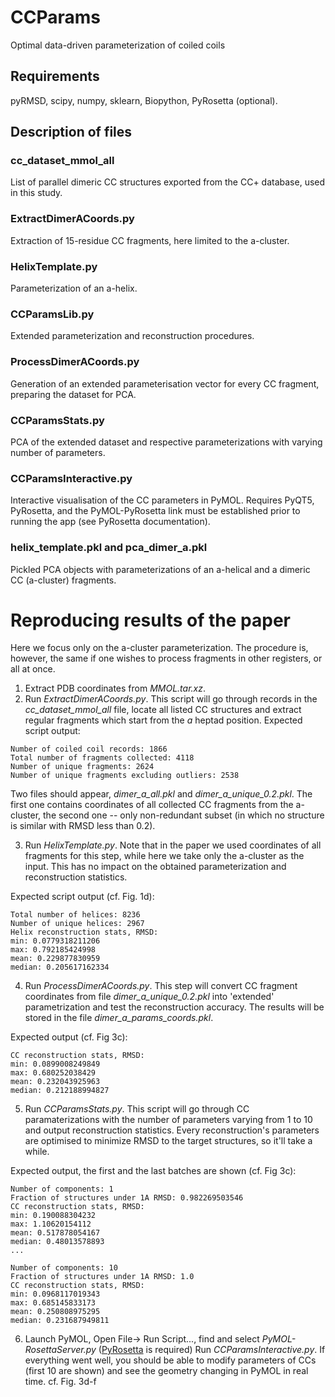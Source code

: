 # CCParams
Optimal data-driven parameterization of coiled coils

## Requirements
pyRMSD, scipy, numpy, sklearn, Biopython, PyRosetta (optional). 

## Description of files

### cc_dataset_mmol_all
List of parallel dimeric CC structures exported from the CC+ database, used in this study.

### ExtractDimerACoords.py
Extraction of 15-residue CC fragments, here limited to the a-cluster.

### HelixTemplate.py
Parameterization of an a-helix.

### CCParamsLib.py
Extended parameterization and reconstruction procedures.

### ProcessDimerACoords.py
Generation of an extended parameterisation vector for every CC fragment, preparing the dataset for PCA.

### CCParamsStats.py
PCA of the extended dataset and respective parameterizations with varying number of parameters.

### CCParamsInteractive.py

Interactive visualisation of the CC parameters in PyMOL. Requires PyQT5, PyRosetta, and the PyMOL-PyRosetta link must be established prior to running the app (see PyRosetta documentation).

### helix_template.pkl and pca_dimer_a.pkl

Pickled PCA objects with parameterizations of an a-helical and a dimeric CC (a-cluster) fragments.

# Reproducing results of the paper

Here we focus only on the a-cluster parameterization. The procedure is, however, the same if one wishes 
to process fragments in other registers, or all at once. 

1. Extract PDB coordinates from *MMOL.tar.xz*. 
2. Run *ExtractDimerACoords.py*. This script will go through records in the *cc_dataset_mmol_all* file, 
locate all listed CC structures and extract regular fragments which start from the *a* heptad position. 
Expected script output:
```
Number of coiled coil records: 1866
Total number of fragments collected: 4118
Number of unique fragments: 2624
Number of unique fragments excluding outliers: 2538
```
Two files should appear, *dimer_a_all.pkl* and *dimer_a_unique_0.2.pkl*. 
The first one contains coordinates of all collected CC fragments from the a-cluster, 
the second one -- only non-redundant subset (in which no structure is similar with RMSD less than 0.2).

3. Run *HelixTemplate.py*. Note that in the paper we used coordinates of all fragments for this step, 
while here we take only the a-cluster as the input. This has no impact on the obtained parameterization and reconstruction
statistics.

Expected script output (cf. Fig. 1d):
```
Total number of helices: 8236
Number of unique helices: 2967
Helix reconstruction stats, RMSD:
min: 0.0779318211206
max: 0.792185424998
mean: 0.229877830959
median: 0.205617162334
```

4. Run *ProcessDimerACoords.py*. This step will convert CC fragment coordinates from file 
*dimer_a_unique_0.2.pkl* into 'extended' parametrization and test the reconstruction accuracy.
The results will be stored in the file *dimer_a_params_coords.pkl*.

Expected output (cf. Fig 3c):
```
CC reconstruction stats, RMSD:
min: 0.0899008249849
max: 0.680252038429
mean: 0.232043925963
median: 0.212188994827
```

5. Run *CCParamsStats.py*. This script will go through CC paramaterizations with the number of parameters 
varying from 1 to 10 and output reconstruction statistics. Every reconstruction's parameters are optimised to minimize RMSD
to the target structures, so it'll take a while. 

Expected output, the first and the last batches are shown (cf. Fig 3c):
```
Number of components: 1
Fraction of structures under 1A RMSD: 0.982269503546
CC reconstruction stats, RMSD:
min: 0.190088304232
max: 1.10620154112
mean: 0.517878054167
median: 0.48013578893
...

Number of components: 10
Fraction of structures under 1A RMSD: 1.0
CC reconstruction stats, RMSD:
min: 0.0968117019343
max: 0.685145833173
mean: 0.250808975295
median: 0.231687949811
```

6. Launch PyMOL, Open File-> Run Script..., find and select *PyMOL-RosettaServer.py* ([PyRosetta](http://www.pyrosetta.org/dow) is required) 
Run *CCParamsInteractive.py*. If everything went well, you should be able to 
modify parameters of CCs (first 10 are shown) and see the 
geometry changing in PyMOL in real time. cf. Fig. 3d-f